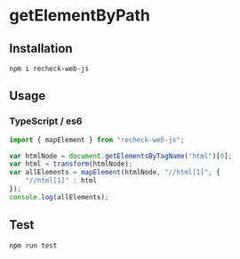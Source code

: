 # getElementByPath

## Installation

```
npm i recheck-web-js
```

## Usage

### TypeScript / es6

```js
import { mapElement } from "recheck-web-js";

var htmlNode = document.getElementsByTagName("html")[0];
var html = transform(htmlNode);
var allElements = mapElement(htmlNode, "//html[1]", {
    "//html[1]" : html
});
console.log(allElements);
```

## Test 
```sh
npm run test
```